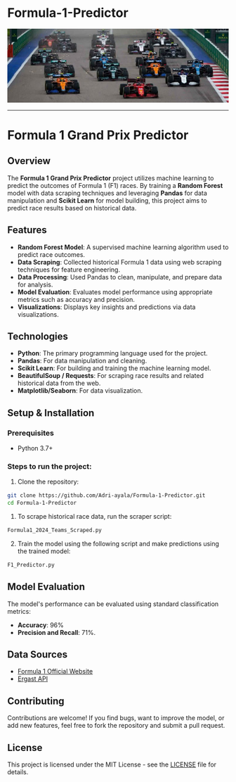 # Formula-1-Predictor
![alt text](Extras/Header_ReadMe.jpg)

---

# Formula 1 Grand Prix Predictor

## Overview
The **Formula 1 Grand Prix Predictor** project utilizes machine learning to predict the outcomes of Formula 1 (F1) races. By training a **Random Forest** model with data scraping techniques and leveraging **Pandas** for data manipulation and **Scikit Learn** for model building, this project aims to predict race results based on historical data.

## Features
- **Random Forest Model**: A supervised machine learning algorithm used to predict race outcomes.
- **Data Scraping**: Collected historical Formula 1 data using web scraping techniques for feature engineering.
- **Data Processing**: Used Pandas to clean, manipulate, and prepare data for analysis.
- **Model Evaluation**: Evaluates model performance using appropriate metrics such as accuracy and precision.
- **Visualizations**: Displays key insights and predictions via data visualizations.

## Technologies
- **Python**: The primary programming language used for the project.
- **Pandas**: For data manipulation and cleaning.
- **Scikit Learn**: For building and training the machine learning model.
- **BeautifulSoup / Requests**: For scraping race results and related historical data from the web.
- **Matplotlib/Seaborn**: For data visualization.

## Setup & Installation

### Prerequisites
- Python 3.7+

### Steps to run the project:
1. Clone the repository:

```bash
git clone https://github.com/Adri-ayala/Formula-1-Predictor.git
cd Formula-1-Predictor
```

1. To scrape historical race data, run the scraper script:

```bash
Formula1_2024_Teams_Scraped.py
```

2. Train the model using the following script and make predictions using the trained model:
```bash
F1_Predictor.py
```
## Model Evaluation
The model's performance can be evaluated using standard classification metrics:

- **Accuracy**: 96%
- **Precision and Recall**: 71%.

## Data Sources
- [Formula 1 Official Website](https://www.formula1.com/)
- [Ergast API](https://ergast.com/mrd/)

## Contributing
Contributions are welcome! If you find bugs, want to improve the model, or add new features, feel free to fork the repository and submit a pull request.

## License
This project is licensed under the MIT License - see the [LICENSE](LICENSE) file for details.
